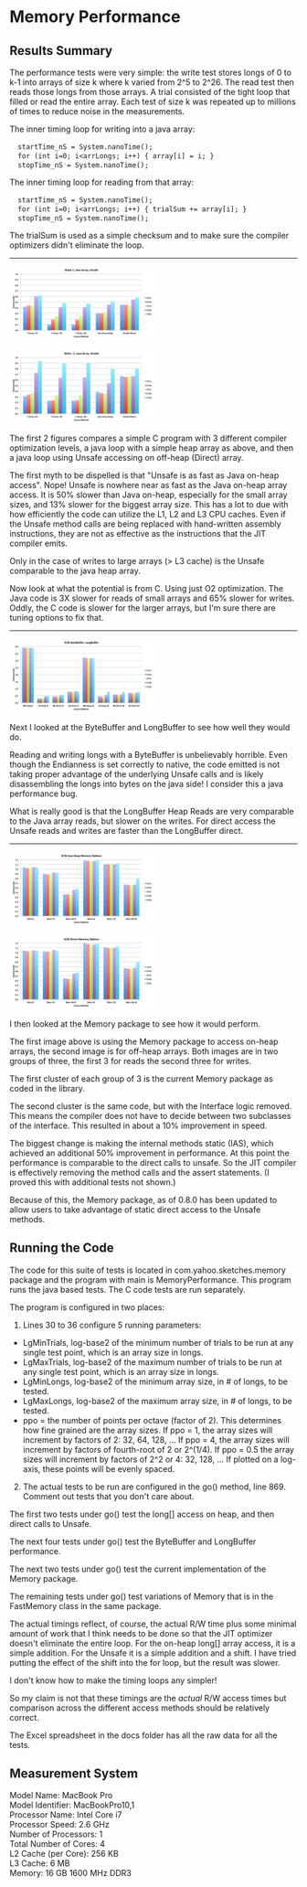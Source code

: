 # Memory Performance

## Results Summary

The performance tests were very simple: the write test stores longs of 0 to k-1 into arrays of size k where k varied from 2^5 to 2^26.
The read test then reads those longs from those arrays. A trial consisted of the tight loop that filled or read the entire array.
Each test of size k was repeated up to millions of times to reduce noise in the measurements.

The inner timing loop for writing into a java array:

      startTime_nS = System.nanoTime();
      for (int i=0; i<arrLongs; i++) { array[i] = i; }
      stopTime_nS = System.nanoTime();

The inner timing loop for reading from that array:

      startTime_nS = System.nanoTime();
      for (int i=0; i<arrLongs; i++) { trialSum += array[i]; }
      stopTime_nS = System.nanoTime();

The trialSum is used as a simple checksum and to make sure the compiler optimizers didn't eliminate the loop.

---

<img style="max-width:50%;" src="img/Read_C_Java_Unsafe.png" alt="img/Read_C_Java_Unsafe.png"></img>

<img style="max-width:50%;" src="img/Write_C_Java_Unsafe.png" alt="img/Write_C_Java_Unsafe.png"></img>

The first 2 figures compares a simple C program with 3 different compiler optimization levels, a java loop with a simple heap array as above, 
and then a java loop using Unsafe accessing on off-heap (Direct) array.

The first myth to be dispelled is that "Unsafe is as fast as Java on-heap access". Nope!
Unsafe is nowhere near as fast as the Java on-heap array access. 
It is 50% slower than Java on-heap, especially for the small array sizes, and 13% slower for the biggest array size. 
This has a lot to due with how efficiently the code can utilize the L1, L2 and L3 CPU caches.
Even if the Unsafe method calls are being replaced with hand-written assembly instructions, 
they are not as effective as the instructions that the JIT compiler emits.

Only in the case of writes to large arrays (> L3 cache) is the Unsafe comparable to the java heap array.

Now look at what the potential is from C. Using just O2 optimization.
The Java code is 3X slower for reads of small arrays and 65% slower for writes.
Oddly, the C code is slower for the larger arrays, but I'm sure there are tuning options to fix that.

---

<img style="max-width:50%;" src="img/BB_LB.png" alt="img/BB_LB.png"></img>

Next I looked at the ByteBuffer and LongBuffer to see how well they would do.

Reading and writing longs with a ByteBuffer is unbelievably horrible. 
Even though the Endianness is set correctly to native, the code emitted is not taking proper advantage of the
underlying Unsafe calls and is likely disassembling the longs into bytes on the java side! 
I consider this a java performance bug.

What is really good is that the LongBuffer Heap Reads are very comparable to the Java array reads,
but slower on the writes.
For direct access the Unsafe reads and writes are faster than the LongBuffer direct.

---

<img style="max-width:50%;" src="img/MemoryHeap.png" alt="img/MemoryHeap.png"></img>

<img style="max-width:50%;" src="img/MemoryDirect.png" alt="img/MemoryDirect.png"></img>

I then looked at the Memory package to see how it would perform.

The first image above is using the Memory package to access on-heap arrays, the second image is for off-heap arrays.
Both images are in two groups of three, the first 3 for reads the second three for writes.

The first cluster of each group of 3 is the current Memory package as coded in the library.

The second cluster is the same code, but with the Interface logic removed. 
This means the compiler does not have to decide between two subclasses of the interface.
This resulted in about a 10% improvement in speed.

The biggest change is making the internal methods static (IAS), which achieved an additional 50% improvement in performance.
At this point the performance is comparable to the direct calls to unsafe.
So the JIT compiler is effectively removing the method calls and the assert statements. 
(I proved this with additional tests not shown.)

Because of this, the Memory package, as of 0.8.0 has been updated to allow users to take advantage of static direct access to the Unsafe methods.

## Running the Code

The code for this suite of tests is located in com.yahoo.sketches.memory package and the program with main is MemoryPerformance.
This program runs the java based tests.  The C code tests are run separately.

The program is configured in two places:

1. Lines 30 to 36 configure 5 running parameters:
  * LgMinTrials, log-base2 of the minimum number of trials to be run at any single test point, which is an array size in longs.
  * LgMaxTrials, log-base2 of the maximum number of trials to be run at any single test point, which is an array size in longs.
  * LgMinLongs,  log-base2 of the minimum array size, in # of longs, to be tested.
  * LgMaxLongs,  log-base2 of the maximum array size, in # of longs, to be tested.
  * ppo = the number of points per octave (factor of 2).  This determines how fine grained are the array sizes. 
  If ppo = 1, the array sizes will increment by factors of 2:  32, 64, 128, ...
  If ppo = 4, the array sizes will increment by factors of fourth-root of 2 or 2^(1/4).
  If ppo = 0.5 the array sizes will increment by factors of 2^2 or 4:  32, 128, ...
  If plotted on a log-axis, these points will be evenly spaced.
  
2. The actual tests to be run are configured in the go() method, line 869.  Comment out tests that you don't care about. 

The first two tests under go() test the long[] access on heap, and then direct calls to Unsafe.

The next four tests under go() test the ByteBuffer and LongBuffer performance.

The next two tests under go() test the current implementation of the Memory package.

The remaining tests under go() test variations of Memory that is in the FastMemory class in the same package.

The actual timings reflect, of course, the actual R/W time plus some minimal amount of work that I think needs to be done so that the JIT optimizer doesn't eliminate the entire loop. 
For the on-heap long[] array access, it is a simple addition. For the Unsafe it is a simple addition and a shift. 
I have tried putting the effect of the shift into the for loop, but the result was slower.

I don't know how to make the timing loops any simpler! 

So my claim is not that these timings are the *actual* R/W access times but comparison across the different access methods should be relatively correct.

The Excel spreadsheet in the docs folder has all the raw data for all the tests.

## Measurement System
  Model Name:	MacBook Pro<br>
  Model Identifier:	MacBookPro10,1<br>
  Processor Name:	Intel Core i7<br>
  Processor Speed:	2.6 GHz<br>
  Number of Processors:	1<br>
  Total Number of Cores:	4<br>
  L2 Cache (per Core):	256 KB<br>
  L3 Cache:	6 MB<br>
  Memory:	16 GB 1600 MHz DDR3